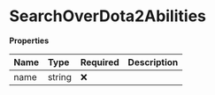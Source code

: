 # SearchOverDota2Abilities

**Properties**

| Name | Type   | Required | Description |
| :--- | :----- | :------- | :---------- |
| name | string | ❌       |             |

<!-- This file was generated by liblab | https://liblab.com/ -->
